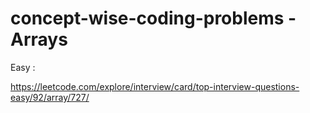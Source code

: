 # concept-wise-coding-problems - Arrays

Easy :  

https://leetcode.com/explore/interview/card/top-interview-questions-easy/92/array/727/

